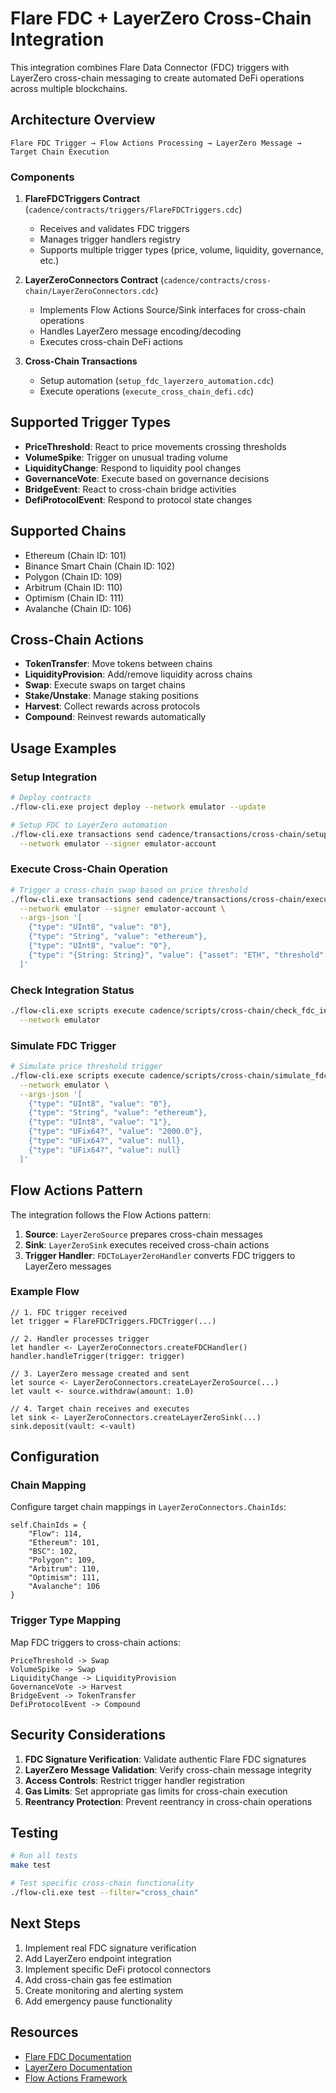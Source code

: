 # Flare FDC + LayerZero Cross-Chain Integration

This integration combines Flare Data Connector (FDC) triggers with LayerZero cross-chain messaging to create automated DeFi operations across multiple blockchains.

## Architecture Overview

```
Flare FDC Trigger → Flow Actions Processing → LayerZero Message → Target Chain Execution
```

### Components

1. **FlareFDCTriggers Contract** (`cadence/contracts/triggers/FlareFDCTriggers.cdc`)
   - Receives and validates FDC triggers
   - Manages trigger handlers registry
   - Supports multiple trigger types (price, volume, liquidity, governance, etc.)

2. **LayerZeroConnectors Contract** (`cadence/contracts/cross-chain/LayerZeroConnectors.cdc`)
   - Implements Flow Actions Source/Sink interfaces for cross-chain operations
   - Handles LayerZero message encoding/decoding
   - Executes cross-chain DeFi actions

3. **Cross-Chain Transactions**
   - Setup automation (`setup_fdc_layerzero_automation.cdc`)
   - Execute operations (`execute_cross_chain_defi.cdc`)

## Supported Trigger Types

- **PriceThreshold**: React to price movements crossing thresholds
- **VolumeSpike**: Trigger on unusual trading volume
- **LiquidityChange**: Respond to liquidity pool changes
- **GovernanceVote**: Execute based on governance decisions
- **BridgeEvent**: React to cross-chain bridge activities
- **DefiProtocolEvent**: Respond to protocol state changes

## Supported Chains

- Ethereum (Chain ID: 101)
- Binance Smart Chain (Chain ID: 102) 
- Polygon (Chain ID: 109)
- Arbitrum (Chain ID: 110)
- Optimism (Chain ID: 111)
- Avalanche (Chain ID: 106)

## Cross-Chain Actions

- **TokenTransfer**: Move tokens between chains
- **LiquidityProvision**: Add/remove liquidity across chains
- **Swap**: Execute swaps on target chains
- **Stake/Unstake**: Manage staking positions
- **Harvest**: Collect rewards across protocols
- **Compound**: Reinvest rewards automatically

## Usage Examples

### Setup Integration

```bash
# Deploy contracts
./flow-cli.exe project deploy --network emulator --update

# Setup FDC to LayerZero automation
./flow-cli.exe transactions send cadence/transactions/cross-chain/setup_fdc_layerzero_automation.cdc \
  --network emulator --signer emulator-account
```

### Execute Cross-Chain Operation

```bash
# Trigger a cross-chain swap based on price threshold
./flow-cli.exe transactions send cadence/transactions/cross-chain/execute_cross_chain_defi.cdc \
  --network emulator --signer emulator-account \
  --args-json '[
    {"type": "UInt8", "value": "0"},
    {"type": "String", "value": "ethereum"},
    {"type": "UInt8", "value": "0"},
    {"type": "{String: String}", "value": {"asset": "ETH", "threshold": "2000.0", "amount": "1.0"}}
  ]'
```

### Check Integration Status

```bash
./flow-cli.exe scripts execute cadence/scripts/cross-chain/check_fdc_integration.cdc \
  --network emulator
```

### Simulate FDC Trigger

```bash
# Simulate price threshold trigger
./flow-cli.exe scripts execute cadence/scripts/cross-chain/simulate_fdc_trigger.cdc \
  --network emulator \
  --args-json '[
    {"type": "UInt8", "value": "0"},
    {"type": "String", "value": "ethereum"},
    {"type": "UInt8", "value": "1"},
    {"type": "UFix64?", "value": "2000.0"},
    {"type": "UFix64?", "value": null},
    {"type": "UFix64?", "value": null}
  ]'
```

## Flow Actions Pattern

The integration follows the Flow Actions pattern:

1. **Source**: `LayerZeroSource` prepares cross-chain messages
2. **Sink**: `LayerZeroSink` executes received cross-chain actions  
3. **Trigger Handler**: `FDCToLayerZeroHandler` converts FDC triggers to LayerZero messages

### Example Flow

```cadence
// 1. FDC trigger received
let trigger = FlareFDCTriggers.FDCTrigger(...)

// 2. Handler processes trigger
let handler <- LayerZeroConnectors.createFDCHandler()
handler.handleTrigger(trigger: trigger)

// 3. LayerZero message created and sent
let source <- LayerZeroConnectors.createLayerZeroSource(...)
let vault <- source.withdraw(amount: 1.0)

// 4. Target chain receives and executes
let sink <- LayerZeroConnectors.createLayerZeroSink(...)
sink.deposit(vault: <-vault)
```

## Configuration

### Chain Mapping
Configure target chain mappings in `LayerZeroConnectors.ChainIds`:

```cadence
self.ChainIds = {
    "Flow": 114,
    "Ethereum": 101,
    "BSC": 102,
    "Polygon": 109,
    "Arbitrum": 110,
    "Optimism": 111,
    "Avalanche": 106
}
```

### Trigger Type Mapping
Map FDC triggers to cross-chain actions:

```cadence
PriceThreshold -> Swap
VolumeSpike -> Swap  
LiquidityChange -> LiquidityProvision
GovernanceVote -> Harvest
BridgeEvent -> TokenTransfer
DefiProtocolEvent -> Compound
```

## Security Considerations

1. **FDC Signature Verification**: Validate authentic Flare FDC signatures
2. **LayerZero Message Validation**: Verify cross-chain message integrity
3. **Access Controls**: Restrict trigger handler registration
4. **Gas Limits**: Set appropriate gas limits for cross-chain execution
5. **Reentrancy Protection**: Prevent reentrancy in cross-chain operations

## Testing

```bash
# Run all tests
make test

# Test specific cross-chain functionality
./flow-cli.exe test --filter="cross_chain"
```

## Next Steps

1. Implement real FDC signature verification
2. Add LayerZero endpoint integration
3. Implement specific DeFi protocol connectors
4. Add cross-chain gas fee estimation
5. Create monitoring and alerting system
6. Add emergency pause functionality

## Resources

- [Flare FDC Documentation](https://dev.flare.network/fdc/overview/)
- [LayerZero Documentation](https://layerzero.gitbook.io/)
- [Flow Actions Framework](https://github.com/IncrementFi/flow-actions)
